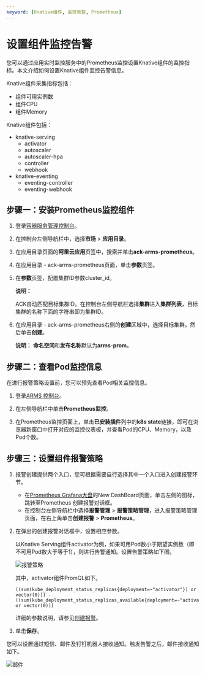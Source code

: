 ```yaml
---
keyword: [Knative组件, 监控告警, Prometheus]
---
```


# 设置组件监控告警

您可以通过应用实时监控服务中的Prometheus监控设置Knative组件的监控指标。本文介绍如何设置Knative组件监控告警信息。

Knative组件采集指标包括：

-   组件可用实例数
-   组件CPU
-   组件Memory

Knative组件包括：

-   knative-serving
    -   activator
    -   autoscaler
    -   autoscaler-hpa
    -   controller
    -   webhook
-   knative-eventing
    -   eventing-controller
    -   eventing-webhook

## 步骤一：安装Prometheus监控组件

1.  登录[容器服务管理控制台](https://cs.console.aliyun.com)。

2.  在控制台左侧导航栏中，选择**市场** \> **应用目录**。

3.  在应用目录页面的**阿里云应用**页签中，搜索并单击**ack-arms-prometheus**。

4.  在应用目录 - ack-arms-prometheus页面，单击**参数**页签。

5.  在**参数**页签，配置集群ID参数cluster\_id。

    **说明：**

    ACK自动匹配目标集群ID。在控制台左侧导航栏选择**集群**进入**集群列表**，目标集群的名称下面的字符串即为集群ID。

6.  在应用目录 - ack-arms-prometheus右侧的**创建**区域中，选择目标集群，然后单击**创建**。

    **说明：** **命名空间**和**发布名称**默认为**arms-prom**。


## 步骤二：查看Pod监控信息

在进行报警策略设置前，您可以预先查看Pod相关监控信息。

1.  登录[ARMS 控制台](https://arms.console.aliyun.com/#/home)。

2.  在左侧导航栏中单击**Prometheus监控**。

3.  在Prometheus监控页面上，单击**已安装插件**列中的**k8s state**链接，即可在浏览器新窗口中打开对应的监控仪表板，并查看Pod的CPU、Memory，以及Pod个数。


## 步骤三：设置组件报警策略



1.  报警创建提供两个入口，您可根据需要自行选择其中一个入口进入创建报警环节。

    -   在[Prometheus Grafana大盘](http://grafana.console.aliyun.com/)的New DashBoard页面，单击左侧的图标，跳转至Prometheus 创建报警对话框。
    -   在控制台左侧导航栏中选择**报警管理** \> **报警策略管理**，进入报警策略管理页面，在右上角单击**创建报警** \> **Prometheus**。
2.  在弹出的创建报警对话框中，设置相应参数。

    以Knative Serving组件activator为例，如果可用Pod数小于期望实例数（即不可用Pod数大于等于1），则进行告警通知。设置告警策略如下图。

    ![报警策略](https://static-aliyun-doc.oss-accelerate.aliyuncs.com/assets/img/zh-CN/6895659951/p128009.png)

    其中，activator组件PromQL如下。

    ```
    ((sum(kube_deployment_status_replicas{deployment=~"activator"}) or vector(0))) - ((sum(kube_deployment_status_replicas_available{deployment=~"activator"}) or vector(0)))
    ```

    详细的参数说明，请参见[创建报警](/cn.zh-CN/大盘和报警/创建报警.md)。

3.  单击**保存**。


您可以设置通过短信、邮件及钉钉机器人接收通知。触发告警之后，邮件接收通知如下。

![邮件](https://static-aliyun-doc.oss-accelerate.aliyuncs.com/assets/img/zh-CN/6895659951/p128010.png)

